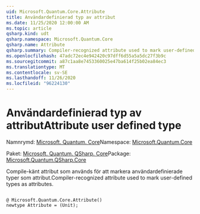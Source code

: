 ```yaml
---
uid: Microsoft.Quantum.Core.Attribute
title: Användardefinierad typ av attribut
ms.date: 11/25/2020 12:00:00 AM
ms.topic: article
qsharp.kind: udt
qsharp.namespace: Microsoft.Quantum.Core
qsharp.name: Attribute
qsharp.summary: Compiler-recognized attribute used to mark user-defined types as attributes.
ms.openlocfilehash: 47adc72ec4e942420c97dff6d55a5a5dc27f3b9c
ms.sourcegitcommit: a87c1aa8e7453360025e47ba614f25b02ea84ec3
ms.translationtype: MT
ms.contentlocale: sv-SE
ms.lasthandoff: 11/26/2020
ms.locfileid: "96224130"
---
```

# <a name="attribute-user-defined-type"></a><span data-ttu-id="4ae8d-102">Användardefinierad typ av attribut</span><span class="sxs-lookup"><span data-stu-id="4ae8d-102">Attribute user defined type</span></span>

<span data-ttu-id="4ae8d-103">Namnrymd: [Microsoft. Quantum. Core](xref:Microsoft.Quantum.Core)</span><span class="sxs-lookup"><span data-stu-id="4ae8d-103">Namespace: [Microsoft.Quantum.Core](xref:Microsoft.Quantum.Core)</span></span>

<span data-ttu-id="4ae8d-104">Paket: [Microsoft. Quantum. QSharp. Core](https://nuget.org/packages/Microsoft.Quantum.QSharp.Core)</span><span class="sxs-lookup"><span data-stu-id="4ae8d-104">Package: [Microsoft.Quantum.QSharp.Core](https://nuget.org/packages/Microsoft.Quantum.QSharp.Core)</span></span>


<span data-ttu-id="4ae8d-105">Compile-känt attribut som används för att markera användardefinierade typer som attribut.</span><span class="sxs-lookup"><span data-stu-id="4ae8d-105">Compiler-recognized attribute used to mark user-defined types as attributes.</span></span>

```qsharp

@ Microsoft.Quantum.Core.Attribute()
newtype Attribute = (Unit);
```

